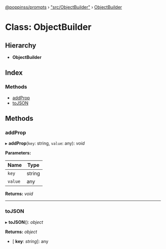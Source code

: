 [@poppinss/prompts](../README.md) › ["src/ObjectBuilder"](../modules/_src_objectbuilder_.md) › [ObjectBuilder](_src_objectbuilder_.objectbuilder.md)

# Class: ObjectBuilder

## Hierarchy

* **ObjectBuilder**

## Index

### Methods

* [addProp](_src_objectbuilder_.objectbuilder.md#addprop)
* [toJSON](_src_objectbuilder_.objectbuilder.md#tojson)

## Methods

###  addProp

▸ **addProp**(`key`: string, `value`: any): *void*

**Parameters:**

Name | Type |
------ | ------ |
`key` | string |
`value` | any |

**Returns:** *void*

___

###  toJSON

▸ **toJSON**(): *object*

**Returns:** *object*

* \[ **key**: *string*\]: any
